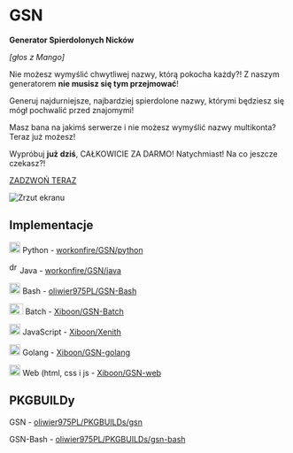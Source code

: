 # GSN
**Generator Spierdolonych Nicków**

*[głos z Mango]*

Nie możesz wymyślić chwytliwej nazwy, którą pokocha każdy?!
Z naszym generatorem **nie musisz się tym przejmować**!

Generuj najdurniejsze, najbardziej spierdolone nazwy, którymi będziesz się mógł pochwalić przed znajomymi!

Masz bana na jakimś serwerze i nie możesz wymyślić nazwy multikonta?
Teraz już możesz!

Wypróbuj **już dziś**, CAŁKOWICIE ZA DARMO! Natychmiast! Na co jeszcze czekasz?!

[ZADZWOŃ TERAZ](https://ujeb.se/wziumownica)

![Zrzut ekranu](https://i.imgur.com/NGdWUBF.png)

## Implementacje

[<img src="https://i.imgur.com/Z4gZ4gl.png" alt="drawing" width="20" height="20" />](https://i.imgur.com/Z4gZ4gl.png)  Python - [workonfire/GSN/python](https://github.com/workonfire/GSN/tree/master/python)

[<img src="https://i.imgur.com/f0aaknU.png" alt="drawing" width="15" height="20" />](https://i.imgur.com/f0aaknU.png) Java - [workonfire/GSN/java](https://github.com/workonfire/GSN/tree/master/java)

[<img src="https://i.imgur.com/ISOIPos.png" alt="drawing" width="20" height="20" />](https://i.imgur.com/ISOIPos.png)  Bash - [oliwier975PL/GSN-Bash](https://github.com/oliwier975PL/GSN-Bash)

 [<img src="https://i.imgur.com/uv4V4fj.png" alt="drawing" width="25" height="20" />](https://i.imgur.com/uv4V4fj.png) Batch - [Xiboon/GSN-Batch](https://github.com/Xiboon/GSN-Batch)

 [<img src="https://i.imgur.com/D7s80su.png" alt="drawing" width="20" height="20" />](https://i.imgur.com/D7s80su.png)  JavaScript - [Xiboon/Xenith](https://github.com/Xiboon/Xenith/blob/master/commands/gsn.js)

 [<img src="https://secure.meetupstatic.com/photos/event/5/4/8/a/600_331101642.jpeg" alt="drawing" width="20" height="20" />](https://secure.meetupstatic.com/photos/event/5/4/8/a/600_331101642.jpeg)  Golang - [Xiboon/GSN-golang](https://github.com/Xiboon/gsn-golang)

[<img src="https://upload.wikimedia.org/wikipedia/commons/thumb/6/61/HTML5_logo_and_wordmark.svg/1024px-HTML5_logo_and_wordmark.svg.png" alt="drawing" width="20" height="20" />](https://upload.wikimedia.org/wikipedia/commons/thumb/6/61/HTML5_logo_and_wordmark.svg/1024px-HTML5_logo_and_wordmark.svg.png)  Web (html, css i js - [Xiboon/GSN-web](https://github.com/Xiboon/gsn-web)

## PKGBUILDy
GSN - [oliwier975PL/PKGBUILDs/gsn](https://github.com/oliwier975PL/PKGBUILDs/tree/master/gsn)

GSN-Bash - [oliwier975PL/PKGBUILDs/gsn-bash](https://github.com/oliwier975PL/PKGBUILDs/tree/master/gsn-bash)
